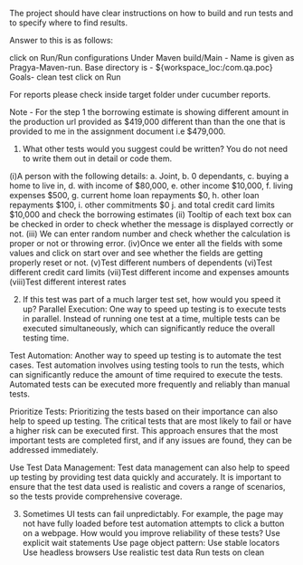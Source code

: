 The project should have clear instructions on how to build and run tests and to specify where to find results.

Answer to this is as follows:

click on Run/Run configurations
Under Maven build/Main - Name is given as Pragya-Maven-run.
 Base directory is - ${workspace_loc:/com.qa.poc} 
 Goals- clean test
 click on Run
 
 For reports please check inside target folder under cucumber reports.
 
 Note - For the step 1 the borrowing estimate is showing different amount in the production url provided as $419,000 different than than the one that is provided to me in the assignment document i.e $479,000. 


 1.	What other tests would you suggest could be written? You do not need to write them out in detail or code them.
 
 (i)A person with the following details: 
a.	Joint, 
b.	0 dependants, 
c.	buying a home to live in, 
d.	with income of $80,000, 
e.	other income $10,000, 
f.	living expenses $500, 
g.	current home loan repayments $0,
h.	other loan repayments $100, 
i.	other commitments $0 
j.	and total credit card limits $10,000 and check the borrowing estimates
(ii) Tooltip of each text box can be checked in order to check whether the message is displayed correctly or not.
(iii) We can enter random number and check whether the calculation is proper or not or throwing error.
(iv)Once we enter all the fields with some values and click on start over and see whether the fields are getting properly reset or not.
(v)Test different numbers of dependents
(vi)Test different credit card limits
(vii)Test different income and expenses amounts
(viii)Test different interest rates


 
 
2.	If this test was part of a much larger test set, how would you speed it up?
Parallel Execution: One way to speed up testing is to execute tests in parallel. Instead of running one test at a time, multiple tests can be executed simultaneously, which can significantly reduce the overall testing time.

Test Automation: Another way to speed up testing is to automate the test cases. Test automation involves using testing tools to run the tests, which can significantly reduce the amount of time required to execute the tests. Automated tests can be executed more frequently and reliably than manual tests.

Prioritize Tests: Prioritizing the tests based on their importance can also help to speed up testing. The critical tests that are most likely to fail or have a higher risk can be executed first. This approach ensures that the most important tests are completed first, and if any issues are found, they can be addressed immediately.

Use Test Data Management: Test data management can also help to speed up testing by providing test data quickly and accurately. It is important to ensure that the test data used is realistic and covers a range of scenarios, so the tests provide comprehensive coverage.



3.	Sometimes UI tests can fail unpredictably. For example, the page may not have fully loaded before test automation attempts to click a button on a webpage. How would you improve reliability of these tests?
Use explicit wait statements
Use page object pattern:
Use stable locators
Use headless browsers
Use realistic test data
Run tests on clean